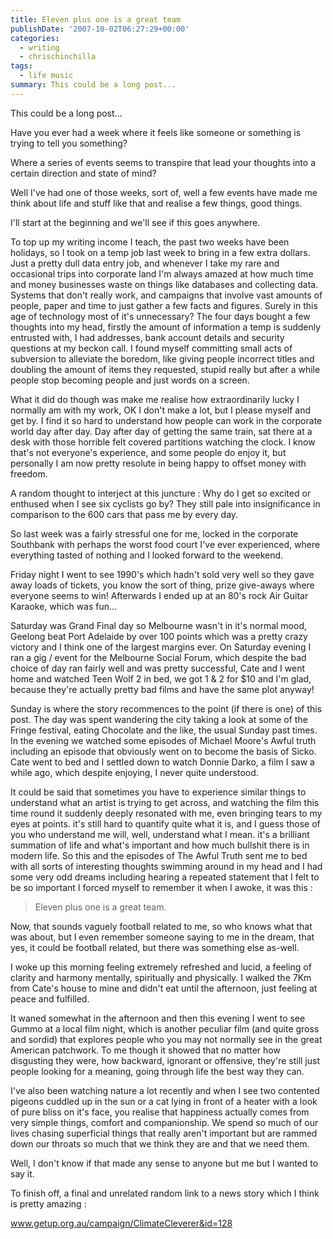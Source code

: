 ```yaml
---
title: Eleven plus one is a great team
publishDate: '2007-10-02T06:27:29+00:00'
categories:
  - writing
  - chrischinchilla
tags:
  - life music
summary: This could be a long post...
---
```


This could be a long post...

Have you ever had a week where it feels like someone or something is trying to tell you something?

Where a series of events seems to transpire that lead your thoughts into a certain direction and state of mind?

Well I've had one of those weeks, sort of, well a few events have made me think about life and stuff like that and realise a few things, good things.

I'll start at the beginning and we'll see if this goes anywhere.

To top up my writing income I teach, the past two weeks have been holidays, so I took on a temp job last week to bring in a few extra dollars. Just a pretty dull data entry job, and whenever I take my rare and occasional trips into corporate land I'm always amazed at how much time and money businesses waste on things like databases and collecting data. Systems that don't really work, and campaigns that involve vast amounts of people, paper and time to just gather a few facts and figures. Surely in this age of technology most of it's unnecessary? The four days bought a few thoughts into my head, firstly the amount of information a temp is suddenly entrusted with, I had addresses, bank account details and security questions at my beckon call. I found myself committing small acts of subversion to alleviate the boredom, like giving people incorrect titles and doubling the amount of items they requested, stupid really but after a while people stop becoming people and just words on a screen.

What it did do though was make me realise how extraordinarily lucky I normally am with my work, OK I don't make a lot, but I please myself and get by. I find it so hard to understand how people can work in the corporate world day after day. Day after day of getting the same train, sat there at a desk with those horrible felt covered partitions watching the clock. I know that's not everyone's experience, and some people do enjoy it, but personally I am now pretty resolute in being happy to offset money with freedom.

A random thought to interject at this juncture : Why do I get so excited or enthused when I see six cyclists go by? They still pale into insignificance in comparison to the 600 cars that pass me by every day.

So last week was a fairly stressful one for me, locked in the corporate Southbank with perhaps the worst food court I've ever experienced, where everything tasted of nothing and I looked forward to the weekend.

Friday night I went to see 1990's which hadn't sold very well so they gave away loads of tickets, you know the sort of thing, prize give-aways where everyone seems to win! Afterwards I ended up at an 80's rock Air Guitar Karaoke, which was fun...

Saturday was Grand Final day so Melbourne wasn't in it's normal mood, Geelong beat Port Adelaide by over 100 points which was a pretty crazy victory and I think one of the largest margins ever. On Saturday evening I ran a gig / event for the Melbourne Social Forum, which despite the bad choice of day ran fairly well and was pretty successful, Cate and I went home and watched Teen Wolf 2 in bed, we got 1 & 2 for $10 and I'm glad, because they're actually pretty bad films and have the same plot anyway!

Sunday is where the story recommences to the point (if there is one) of this post. The day was spent wandering the city taking a look at some of the Fringe festival, eating Chocolate and the like, the usual Sunday past times. In the evening we watched some episodes of Michael Moore's Awful truth including an episode that obviously went on to become the basis of Sicko. Cate went to bed and I settled down to watch Donnie Darko, a film I saw a while ago, which despite enjoying, I never quite understood.

It could be said that sometimes you have to experience similar things to understand what an artist is trying to get across, and watching the film this time round it suddenly deeply resonated with me, even bringing tears to my eyes at points. it's still hard to quantify quite what it is, and I guess those of you who understand me will, well, understand what I mean. it's a brilliant summation of life and what's important and how much bullshit there is in modern life. So this and the episodes of The Awful Truth sent me to bed with all sorts of interesting thoughts swimming around in my head and I had some very odd dreams including hearing a repeated statement that I felt to be so important I forced myself to remember it when I awoke, it was this :

> Eleven plus one is a great team.

Now, that sounds vaguely football related to me, so who knows what that was about, but I even remember someone saying to me in the dream, that yes, it could be football related, but there was something else as-well.

I woke up this morning feeling extremely refreshed and lucid, a feeling of clarity and harmony mentally, spiritually and physically. I walked the 7Km from Cate's house to mine and didn't eat until the afternoon, just feeling at peace and fulfilled.

It waned somewhat in the afternoon and then this evening I went to see Gummo at a local film night, which is another peculiar film (and quite gross and sordid) that explores people who you may not normally see in the great American patchwork. To me though it showed that no matter how disgusting they were, how backward, ignorant or offensive, they're still just people looking for a meaning, going through life the best way they can.

I've also been watching nature a lot recently and when I see two contented pigeons cuddled up in the sun or a cat lying in front of a heater with a look of pure bliss on it's face, you realise that happiness actually comes from very simple things, comfort and companionship. We spend so much of our lives chasing superficial things that really aren't important but are rammed down our throats so much that we think they are and that we need them.

Well, I don't know if that made any sense to anyone but me but I wanted to say it.

To finish off, a final and unrelated random link to a news story which I think is pretty amazing :

<a href="https://www.getup.org.au/campaign/ClimateCleverer&id=128" target="_blank">www.getup.org.au/campaign/ClimateCleverer&id=128</a>
